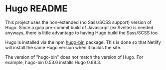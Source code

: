 
# Hugo README

This project uses the non-extended (no Sass/SCSS support) version of Hugo.
Since a gulp pre-commit build of Javascript (ex Svelte) is needed anyways, 
there is little advantage to having Hugo build the Sass/SCSS too. 

Hugo is installed via the npm [hugo-bin](https://www.npmjs.com/package/hugo-bin) package.
This is done so that Netlify will install the same Hugo version when it builds the site.

The version of "hugo-bin" does not match the version of Hugo.
For example, hugo-bin 0.53.6 installs Hugo 0.68.3.

